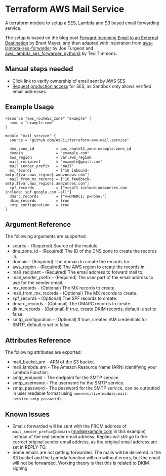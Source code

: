 # Terraform AWS Mail Service

A terraform module to setup a SES, Lambda and S3 based email forwarding service.

The setup is based on the blog post [Forward Incoming Email to an External Destination](https://aws.amazon.com/blogs/messaging-and-targeting/forward-incoming-email-to-an-external-destination/) by Brent Meyer, and then adapted with inspiration from [aws-lambda-ses-forwarder](https://github.com/arithmetric/aws-lambda-ses-forwarder) by Joe Turgeon and [aws_lambda_ses_forwarder_python3](https://github.com/tedder/aws_lambda_ses_forwarder_python3) by Ted Timmons.

## Manual steps needed

- Click link to verify ownership of email sent by AWS SES
- [Request production access](https://console.aws.amazon.com/support/home#/case/create?issueType=service-limit-increase&limitType=service-code-ses-sending-limits) for SES, as Sandbox only allows verified email addresses.

## Example Usage

```hcl
resource "aws_route53_zone" "example" {
  name = "example.com"
}

module "mail_service" {
  source = "github.com/AzCii/terraform-aws-mail-service"
  
  dns_zone_id          = aws_route53_zone.example.zone_id
  domain               = "example.com"
  aws_region           = var.aws_region
  mail_recipient       = "example@gmail.com"
  mail_sender_prefix   = "mail"
  mx_records           = ["10 inbound-smtp.${var.aws_region}.amazonaws.com"]
  mail_from_mx_records = ["10 feedback-smtp.${var.aws_region}.amazonses.com"]  
  spf_records          = ["v=spf1 include:amazonses.com include:_spf.google.com ~all"]
  dmarc_records        = ["v=DMARC1; p=none;"]
  dkim_records         = true
  smtp_configuration   = true
}
```

## Argument Reference

The following arguments are supported:

- source - (Required) Source of the module.
- dns_zone_id - (Required) The ID of the DNS zone to create the records in.
- domain - (Required) The domain to create the records for.
- aws_region - (Required) The AWS region to create the records in.
- mail_recipient - (Required) The email address to forward mail to.
- mail_sender_prefix - (Required) The user part of the email address to use for the sender email.
- mx_records - (Optional) The MX records to create.
- mail_from_mx_records - (Optional) The MX records to create.
- spf_records - (Optional) The SPF records to create.
- dmarc_records - (Optional) The DMARC records to create.
- dkim_records - (Optional) If true, create DKIM records, default is set to false.
- smtp_configuration - (Optional) If true, creates IAM credentials for SMTP, default is set to false.

## Attributes Reference

The following attributes are exported:

- mail_bucket_arn - ARN of the S3 bucket.
- mail_lambda_arn - The Amazon Resource Name (ARN) identifying your Lambda Function.
- smtp_endpoint - The endpoint for the SMTP service.
- smtp_username - The username for the SMTP service.
- smtp_password - The password for the SMTP service, can be outputted in user readable format using `nonsensitive(module.mail-service.smtp_password)`.

## Known Issues

- Emails forwarded will be sent with the FROM address of `mail_sender_prefix`@`domain` (mail@example.com in this example) instead of the real sender email address. Replies will still go to the correct original sender email address, as the original email address are set in REPLY-TO.
- Some emails are not getting forwarded. The mails will be delivered in the S3 bucket and the Lambda function will run without errors, but the email will not be forwarded. Working theory is that this is related to DKIM signing.
